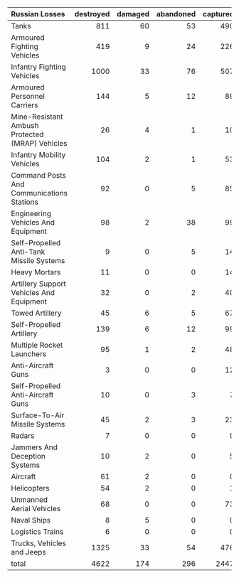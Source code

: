 | Russian Losses                                   |   destroyed |   damaged |   abandoned |   captured |   total |
|:-------------------------------------------------|------------:|----------:|------------:|-----------:|--------:|
| Tanks                                            |         811 |        60 |          53 |        490 |    1414 |
| Armoured Fighting Vehicles                       |         419 |         9 |          24 |        226 |     678 |
| Infantry Fighting Vehicles                       |        1000 |        33 |          76 |        507 |    1616 |
| Armoured Personnel Carriers                      |         144 |         5 |          12 |         89 |     250 |
| Mine-Resistant Ambush Protected  (MRAP) Vehicles |          26 |         4 |           1 |         10 |      41 |
| Infantry Mobility Vehicles                       |         104 |         2 |           1 |         53 |     160 |
| Command Posts And Communications Stations        |          92 |         0 |           5 |         85 |     182 |
| Engineering Vehicles And Equipment               |          98 |         2 |          38 |         99 |     237 |
| Self-Propelled Anti-Tank Missile Systems         |           9 |         0 |           5 |         14 |      28 |
| Heavy Mortars                                    |          11 |         0 |           0 |         14 |      25 |
| Artillery Support Vehicles And Equipment         |          32 |         0 |           2 |         40 |      74 |
| Towed Artillery                                  |          45 |         6 |           5 |         67 |     123 |
| Self-Propelled Artillery                         |         139 |         6 |          12 |         99 |     256 |
| Multiple Rocket Launchers                        |          95 |         1 |           2 |         48 |     146 |
| Anti-Aircraft Guns                               |           3 |         0 |           0 |         12 |      15 |
| Self-Propelled Anti-Aircraft Guns                |          10 |         0 |           3 |          7 |      20 |
| Surface-To-Air Missile Systems                   |          45 |         2 |           3 |         23 |      73 |
| Radars                                           |           7 |         0 |           0 |          9 |      16 |
| Jammers And Deception Systems                    |          10 |         2 |           0 |          5 |      17 |
| Aircraft                                         |          61 |         2 |           0 |          0 |      63 |
| Helicopters                                      |          54 |         2 |           0 |          1 |      57 |
| Unmanned Aerial Vehicles                         |          68 |         0 |           0 |         73 |     141 |
| Naval Ships                                      |           8 |         5 |           0 |          0 |      13 |
| Logistics Trains                                 |           6 |         0 |           0 |          0 |       6 |
| Trucks, Vehicles and Jeeps                       |        1325 |        33 |          54 |        476 |    1888 |
| total                                            |        4622 |       174 |         296 |       2447 |    7539 |